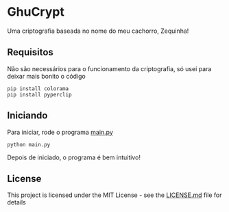 # GhuCrypt 

Uma criptografia baseada no nome do meu cachorro, Zequinha! 

## Requisitos 

Não são necessários para o funcionamento da criptografia, só usei para deixar mais bonito o código 

```
pip install colorama 
pip install pyperclip 
``` 

## Iniciando 

Para iniciar, rode o programa [main.py](main.py) 

``` 
python main.py 
``` 

Depois de iniciado, o programa é bem intuitivo! 

## License 

This project is licensed under the MIT License - see the [LICENSE.md](LICENSE.md) file for details 
